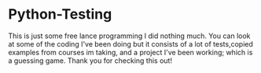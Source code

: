 # Python-Testing
This is just some free lance programming I did nothing much.
You can look at some of the coding I've been doing but it consists of a lot of tests,copied examples from courses im taking, and a project I've been working; which is a guessing game. Thank you for checking this out!
